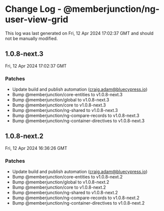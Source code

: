 # Change Log - @memberjunction/ng-user-view-grid

This log was last generated on Fri, 12 Apr 2024 17:02:37 GMT and should not be manually modified.

<!-- Start content -->

## 1.0.8-next.3

Fri, 12 Apr 2024 17:02:37 GMT

### Patches

- Update build and publish automation (craig.adam@bluecypress.io)
- Bump @memberjunction/core-entities to v1.0.8-next.3
- Bump @memberjunction/global to v1.0.8-next.3
- Bump @memberjunction/core to v1.0.8-next.3
- Bump @memberjunction/ng-shared to v1.0.8-next.3
- Bump @memberjunction/ng-compare-records to v1.0.8-next.3
- Bump @memberjunction/ng-container-directives to v1.0.8-next.3

## 1.0.8-next.2

Fri, 12 Apr 2024 16:36:26 GMT

### Patches

- Update build and publish automation (craig.adam@bluecypress.io)
- Bump @memberjunction/core-entities to v1.0.8-next.2
- Bump @memberjunction/global to v1.0.8-next.2
- Bump @memberjunction/core to v1.0.8-next.2
- Bump @memberjunction/ng-shared to v1.0.8-next.2
- Bump @memberjunction/ng-compare-records to v1.0.8-next.2
- Bump @memberjunction/ng-container-directives to v1.0.8-next.2

